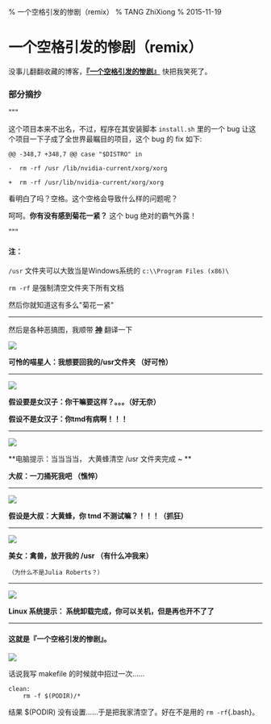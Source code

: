 % 一个空格引发的惨剧（remix）
% TANG ZhiXiong
% 2015-11-19

一个空格引发的惨剧（remix）
==========================



没事儿翻翻收藏的博客，[**『一个空格引发的惨剧』**](http://coolshell.cn/articles/4875.html)  快把我笑死了。

### 部分摘抄

"""

这个项目本来不出名，不过，程序在其安装脚本 `install.sh` 里的一个 bug 让这个项目一下子成了全世界最瞩目的项目，这个 bug 的 fix 如下:


```
@@ -348,7 +348,7 @@ case "$DISTRO" in     
```

```
-  rm -rf /usr /lib/nvidia-current/xorg/xorg     
```

```
+  rm -rf /usr/lib/nvidia-current/xorg/xorg     
```


看明白了吗？空格。这个空格会导致什么样的问题呢？


呵呵。**你有没有感到菊花一紧？** 这个 bug 绝对的霸气外露！


"""



#### 注：

`/usr` 文件夹可以大致当是Windows系统的 `c:\\Program Files (x86)\`

`rm -rf` 是强制清空文件夹下所有文档

然后你就知道这有多么"菊花一紧"


---
然后是各种恶搞图，我顺带 
[**神**](http://coolshell.cn/articles/4875.html "还有更多") 翻译一下


![](http://pic003.cnblogs.com/2011/1/201106/2011062012574297.jpg)

**可怜的喵星人：我想要回我的/usr文件夹 （好可怜）**


---
![](http://pic003.cnblogs.com/2011/34358/201106/20110620115951524.jpg)

**假设要是女汉子：你干嘛要这样？。。。（好无奈）**

**假设不是女汉子：你tmd有病啊！！！**


---
![](http://pic003.cnblogs.com/2011/34358/201106/2011062011595582.jpg)

**电脑提示：当当当当， 大黄蜂清空 /usr 文件夹完成 ~ **

**大叔：一刀捅死我吧 （憔悴）**

---
![](http://pic003.cnblogs.com/2011/34358/201106/20110620115958644.jpg)

**假设是大叔：大黄蜂，你 tmd 不测试嘛？！！！（抓狂）**

---
![](http://pic003.cnblogs.com/2011/1/201106/2011062013083437.jpg)


**美女：禽兽，放开我的 /usr （有什么冲我来）**

`（为什么不是Julia Roberts？）`

---
![](http://pic003.cnblogs.com/2011/1/201106/2011062013073049.jpg)

**Linux 系统提示： 系统卸载完成，你可以关机，但是再也开不了了**


---

#### 这就是『一个空格引发的惨剧』。

![](https://github-camo.global.ssl.fastly.net/3abffdf4bce3ca164a1136423b754d09452fc4cc/687474703a2f2f692e696d6775722e636f6d2f44674454572e676966)


话说我写 makefile 的时候就中招过一次……

```
clean:
    rm -f $(PODIR)/*
```

结果 $(PODIR) 没有设置……于是把我家清空了。好在不是用的 `rm -rf`{.bash}。